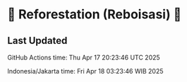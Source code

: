 
# 🌳 Reforestation (Reboisasi) 🌲

## Last Updated

GitHub Actions time: Thu Apr 17 20:23:46 UTC 2025

Indonesia/Jakarta time: Fri Apr 18 03:23:46 WIB 2025
